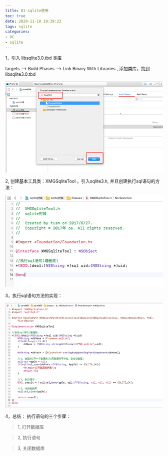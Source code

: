 ```yaml
---
title: 01-sqlite使用
toc: true
date: 2020-11-18 19:39:23
tags: sqlite
categories:
- OC
- sqlite
---
```



1，引入 libsqlite3.0.tbd   类库

targets --> Build Phases --> Link Binary With Libraries , 添加类库，找到libsqlite3.0.tbd

![](01-sqlite使用/01_001.png)


2, 创建基本工具类：XMGSqliteTool ，引入sqlite3.h, 并且创建执行sql语句的方法：

![](01-sqlite使用/01_002.png)

3，执行sql语句方法的实现：

![](01-sqlite使用/01_003.png)

4，总结：  执行语句的三个步骤： 
>1,   打开数据库

>2,   执行语句

>3,   关闭数据库
